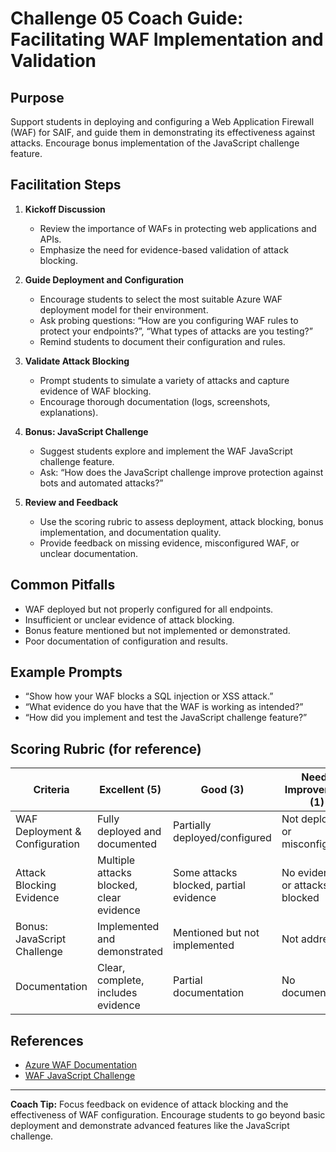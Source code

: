 # Challenge 05 Coach Guide: Facilitating WAF Implementation and Validation

## Purpose
Support students in deploying and configuring a Web Application Firewall (WAF) for SAIF, and guide them in demonstrating its effectiveness against attacks. Encourage bonus implementation of the JavaScript challenge feature.

## Facilitation Steps

1. **Kickoff Discussion**
   - Review the importance of WAFs in protecting web applications and APIs.
   - Emphasize the need for evidence-based validation of attack blocking.

2. **Guide Deployment and Configuration**
   - Encourage students to select the most suitable Azure WAF deployment model for their environment.
   - Ask probing questions: “How are you configuring WAF rules to protect your endpoints?”, “What types of attacks are you testing?”
   - Remind students to document their configuration and rules.

3. **Validate Attack Blocking**
   - Prompt students to simulate a variety of attacks and capture evidence of WAF blocking.
   - Encourage thorough documentation (logs, screenshots, explanations).

4. **Bonus: JavaScript Challenge**
   - Suggest students explore and implement the WAF JavaScript challenge feature.
   - Ask: “How does the JavaScript challenge improve protection against bots and automated attacks?”

5. **Review and Feedback**
   - Use the scoring rubric to assess deployment, attack blocking, bonus implementation, and documentation quality.
   - Provide feedback on missing evidence, misconfigured WAF, or unclear documentation.

## Common Pitfalls

- WAF deployed but not properly configured for all endpoints.
- Insufficient or unclear evidence of attack blocking.
- Bonus feature mentioned but not implemented or demonstrated.
- Poor documentation of configuration and results.

## Example Prompts

- “Show how your WAF blocks a SQL injection or XSS attack.”
- “What evidence do you have that the WAF is working as intended?”
- “How did you implement and test the JavaScript challenge feature?”

## Scoring Rubric (for reference)

| Criteria                        | Excellent (5) | Good (3) | Needs Improvement (1) |
|---------------------------------|---------------|----------|-----------------------|
| WAF Deployment & Configuration  | Fully deployed and documented | Partially deployed/configured | Not deployed or misconfigured |
| Attack Blocking Evidence        | Multiple attacks blocked, clear evidence | Some attacks blocked, partial evidence | No evidence or attacks not blocked |
| Bonus: JavaScript Challenge     | Implemented and demonstrated | Mentioned but not implemented | Not addressed |
| Documentation                   | Clear, complete, includes evidence | Partial documentation | No documentation |

## References
- [Azure WAF Documentation](https://learn.microsoft.com/en-us/azure/web-application-firewall/)
- [WAF JavaScript Challenge](https://learn.microsoft.com/en-us/azure/web-application-firewall/waf-javascript-challenge)

---

**Coach Tip:**
Focus feedback on evidence of attack blocking and the effectiveness of WAF configuration. Encourage students to go beyond basic deployment and demonstrate advanced features like the JavaScript challenge.
